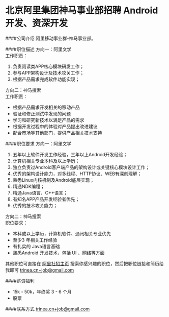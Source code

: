 北京阿里集团神马事业部招聘 Android 开发、资深开发
==========

####公司介绍
阿里移动事业群-神马事业部。  

####职位描述
方向一：阿里文学   
工作职责：   
1. 负责阅读类APP核心模块研发工作；   
2. 参与APP架构设计及技术攻关工作；  
3. 根据产品需求完成软件功能实现；  

方向二：神马搜索  
工作职责：  
- 根据产品需求开发相关的移动产品  
- 验证和修正测试中发现的问题  
- 学习和研究新技术以满足产品的需求  
- 根据开发过程中的体验对产品提出改进建议  
- 配合市场等其他部门，提供产品相关技术支持 

####职位要求
方向一：阿里文学  
1. 五年以上软件开发工作经验，三年以上Android开发经验；  
2. 计算机相关专业本科及以上学历；  
3. 独立负责过Android客户端产品的架构设计或关键核心模块设计工作；  
4. 优秀的架构设计能力，对多线程、HTTP协议、WEB有深刻理解；   
5. 熟悉Linux内核机制及Android底层实现；   
6. 精通NDK编程；   
7. 精通Java语言、C++语言；  
8. 有知名APP产品开发经验者优先；  
9. 优秀的技术攻关能力；  

方向二：神马搜索  
职位要求：  
- 本科或以上学历，计算机软件、通讯相关专业优先   
- 至少3 年相关工作经验   
- 有扎实的 Java语言基础   
- 熟悉Android 开发技术，包括 UI 、网络等方面  

其他职位可直接在 [阿里社招主页](https://job.alibaba.com/zhaopin/position_list.htm) 搜索你感兴趣的职位，然后把职位链接和简历给我即可 [trinea.cn+job@gmail.com](mailto:trinea.cn+job@gmail.com)  

####薪资福利
- 15k - 50k，年终奖 3 - 6 个月
- 股票

####联系方式
[trinea.cn+job@gmail.com](mailto:trinea.cn+job@gmail.com)  
 
